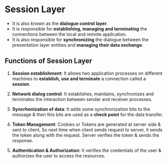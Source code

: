 # Session Layer
- It is also known as the **dialogue control layer**.
- It is responsible for **establishing, managing and terminating** the connections between the local and remote application.
- It is also responsible for **synchronizing** the dialogue between the presentation layer entities and **managing their data exchange**.

## Functions of Session Layer

1. **Session establishment**: It allows two application processes on different machines to **establish, use and terminate** a connection called a **session**.

2. **Network dialog control**: It establishes, maintains, synchronizes and terminates the interaction between sender and receiver processes.

3. **Syncrhonization of data**: It adds some synchronization bits to the message & then this bits are used as a **check point** for the data transfer.

4. **Token Management**: Cookies or Tokens are generated at server side & sent to client, So next time when client sends request to server, it sends the token along with the request. Server verifies the token & sends the response.

5. **Authentication & Authorization**: It verifies the credentials of the user & authorizes the user to access the resources. 